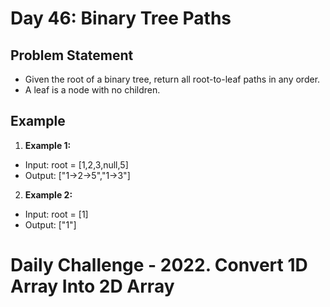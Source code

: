 # Day 46: Binary Tree Paths

## Problem Statement

- Given the root of a binary tree, return all root-to-leaf paths in any order.
- A leaf is a node with no children.

## Example

1. **Example 1:**

- Input: root = [1,2,3,null,5]
- Output: ["1->2->5","1->3"]

2. **Example 2:**

- Input: root = [1]
- Output: ["1"]

# Daily Challenge - 2022. Convert 1D Array Into 2D Array
